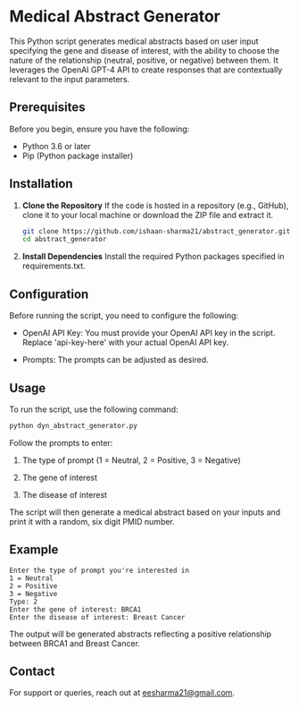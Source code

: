 # Medical Abstract Generator

This Python script generates medical abstracts based on user input specifying the gene and disease of interest, with the ability to choose the nature of the relationship (neutral, positive, or negative) between them. It leverages the OpenAI GPT-4 API to create responses that are contextually relevant to the input parameters.

## Prerequisites

Before you begin, ensure you have the following:
- Python 3.6 or later
- Pip (Python package installer)

## Installation

1. **Clone the Repository**
   If the code is hosted in a repository (e.g., GitHub), clone it to your local machine or download the ZIP file and extract it.

   ```bash
   git clone https://github.com/ishaan-sharma21/abstract_generator.git
   cd abstract_generator

2. **Install Dependencies**
   Install the required Python packages specified in requirements.txt.

## Configuration
Before running the script, you need to configure the following:
   
- OpenAI API Key: You must provide your OpenAI API key in the script. Replace 'api-key-here' with your actual OpenAI API key.

- Prompts: The prompts can be adjusted as desired.

## Usage
To run the script, use the following command:

```bash
python dyn_abstract_generator.py
```

Follow the prompts to enter:

1. The type of prompt (1 = Neutral, 2 = Positive, 3 = Negative)

2. The gene of interest
  
3. The disease of interest
 
The script will then generate a medical abstract based on your inputs and print it with a random, six digit PMID number.

## Example

```
Enter the type of prompt you're interested in 
1 = Neutral 
2 = Positive 
3 = Negative 
Type: 2
Enter the gene of interest: BRCA1
Enter the disease of interest: Breast Cancer
```

The output will be generated abstracts reflecting a positive relationship between BRCA1 and Breast Cancer.

## Contact
For support or queries, reach out at eesharma21@gmail.com.
